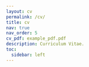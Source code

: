 ```yaml
---
layout: cv
permalink: /cv/
title: cv
nav: true
nav_order: 5
cv_pdf: example_pdf.pdf
description: Curriculum Vitae.
toc:
  sidebar: left
---
```


